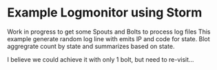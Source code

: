 # Example Logmonitor using Storm

Work in progress to get some Spouts and Bolts to process log files
This example generate random log line with emits IP and code for state. 
Blot aggregrate count by state and summarizes based on state. 

I believe we could achieve it with only 1 bolt, but need to re-visit... 
